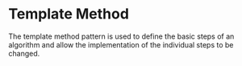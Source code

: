 # Template Method
The template method pattern is used to define the basic steps of an algorithm and allow the implementation of the individual steps to be changed.
